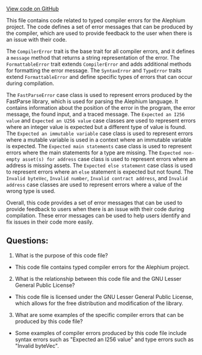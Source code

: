 [View code on GitHub](https://github.com/oxygenium/oxygenium/ralph/src/main/scala/org/oxygenium/ralph/error/CompilerError.scala)

This file contains code related to typed compiler errors for the Alephium project. The code defines a set of error messages that can be produced by the compiler, which are used to provide feedback to the user when there is an issue with their code. 

The `CompilerError` trait is the base trait for all compiler errors, and it defines a `message` method that returns a string representation of the error. The `FormattableError` trait extends `CompilerError` and adds additional methods for formatting the error message. The `SyntaxError` and `TypeError` traits extend `FormattableError` and define specific types of errors that can occur during compilation. 

The `FastParseError` case class is used to represent errors produced by the FastParse library, which is used for parsing the Alephium language. It contains information about the position of the error in the program, the error message, the found input, and a traced message. The `Expected an I256 value` and `Expected an U256 value` case classes are used to represent errors where an integer value is expected but a different type of value is found. The `Expected an immutable variable` case class is used to represent errors where a mutable variable is used in a context where an immutable variable is expected. The `Expected main statements` case class is used to represent errors where the main statements for a type are missing. The `Expected non-empty asset(s) for address` case class is used to represent errors where an address is missing assets. The `Expected else statement` case class is used to represent errors where an `else` statement is expected but not found. The `Invalid byteVec`, `Invalid number`, `Invalid contract address`, and `Invalid address` case classes are used to represent errors where a value of the wrong type is used. 

Overall, this code provides a set of error messages that can be used to provide feedback to users when there is an issue with their code during compilation. These error messages can be used to help users identify and fix issues in their code more easily.
## Questions: 
 1. What is the purpose of this code file?
- This code file contains typed compiler errors for the Alephium project.

2. What is the relationship between this code file and the GNU Lesser General Public License?
- This code file is licensed under the GNU Lesser General Public License, which allows for the free distribution and modification of the library.

3. What are some examples of the specific compiler errors that can be produced by this code file?
- Some examples of compiler errors produced by this code file include syntax errors such as "Expected an I256 value" and type errors such as "Invalid byteVec".